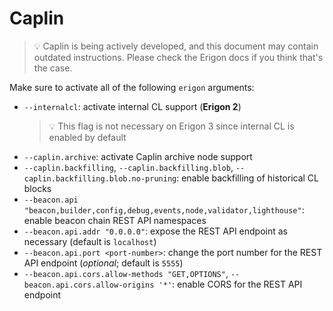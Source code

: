 # Caplin

> 💡 Caplin is being actively developed, and this document may contain outdated instructions. Please check the Erigon docs if you think that's the case.

Make sure to activate all of the following `erigon` arguments:

- `--internalcl`: activate internal CL support (**Erigon 2**)
  > 💡 This flag is not necessary on Erigon 3 since internal CL is enabled by default
- `--caplin.archive`: activate Caplin archive node support
- `--caplin.backfilling`, `--caplin.backfilling.blob`, `--caplin.backfilling.blob.no-pruning`: enable backfilling of historical CL blocks
- `--beacon.api "beacon,builder,config,debug,events,node,validator,lighthouse"`: enable beacon chain REST API namespaces
- `--beacon.api.addr "0.0.0.0"`: expose the REST API endpoint as necessary (default is `localhost`)
- `--beacon.api.port <port-number>`: change the port number for the REST API endpoint (*optional*; default is `5555`)
- `--beacon.api.cors.allow-methods "GET,OPTIONS"`, `--beacon.api.cors.allow-origins '*'`: enable CORS for the REST API endpoint
